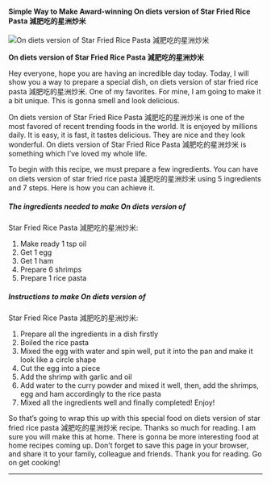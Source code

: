             

#### Simple Way to Make Award-winning On diets version of Star Fried Rice Pasta 減肥吃的星洲炒米

![On diets version of
Star Fried Rice Pasta
減肥吃的星洲炒米](https://img-global.cpcdn.com/recipes/7628f3f26b6a07c9/751x532cq70/on-diets-version-of-star-fried-rice-pasta-%e6%b8%9b%e8%82%a5%e5%90%83%e7%9a%84%e6%98%9f%e6%b4%b2%e7%82%92%e7%b1%b3-recipe-main-photo.jpg)

**On diets version of Star Fried Rice Pasta 減肥吃的星洲炒米**

Hey everyone, hope you are having an incredible day today. Today, I will show you a way to prepare a special dish, on diets version of star fried rice pasta 減肥吃的星洲炒米. One of my favorites. For mine, I am going to make it a bit unique. This is gonna smell and look delicious.

On diets version of Star Fried Rice Pasta 減肥吃的星洲炒米 is one of the most favored of recent trending foods in the world. It is enjoyed by millions daily. It is easy, it is fast, it tastes delicious. They are nice and they look wonderful. On diets version of Star Fried Rice Pasta 減肥吃的星洲炒米 is something which I’ve loved my whole life.

To begin with this recipe, we must prepare a few ingredients. You can have on diets version of star fried rice pasta 減肥吃的星洲炒米 using 5 ingredients and 7 steps. Here is how you can achieve it.

##### The ingredients needed to make On diets version of

Star Fried Rice Pasta 減肥吃的星洲炒米:

1.  Make ready 1 tsp oil
2.  Get 1 egg
3.  Get 1 ham
4.  Prepare 6 shrimps
5.  Prepare 1 rice pasta

##### Instructions to make On diets version of

Star Fried Rice Pasta 減肥吃的星洲炒米:

1.  Prepare all the ingredients in a dish firstly
2.  Boiled the rice pasta
3.  Mixed the egg with water and spin well, put it into the pan and make it look like a circle shape
4.  Cut the egg into a piece
5.  Add the shrimp with garlic and oil
6.  Add water to the curry powder and mixed it well, then, add the shrimps, egg and ham accordingly to the rice pasta
7.  Mixed all the ingredients well and finally completed! Enjoy!

So that’s going to wrap this up with this special food on diets version of star fried rice pasta 減肥吃的星洲炒米 recipe. Thanks so much for reading. I am sure you will make this at home. There is gonna be more interesting food at home recipes coming up. Don’t forget to save this page in your browser, and share it to your family, colleague and friends. Thank you for reading. Go on get cooking!

* * *